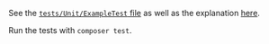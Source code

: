 See the [`tests/Unit/ExampleTest` file](https://github.com/osteel/laravel-mock-bug-report/blob/main/tests/Unit/ExampleTest.php) as well as the explanation [here](https://github.com/laravel/framework/issues/37706).

Run the tests with `composer test`.